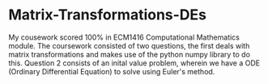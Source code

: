 # Matrix-Transformations-DEs
My cousework scored 100% in ECM1416 Computational Mathematics module. 
The coursework consisted of two questions, the first deals with matrix transformations and makes use of the python numpy library to do this. 
Question 2 consists of an inital value problem, wherein we have a ODE (Ordinary Differential Equation) to solve using Euler's method. 
